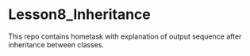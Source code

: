 # Lesson8_Inheritance
This repo contains hometask with explanation of output sequence after inheritance between classes.
